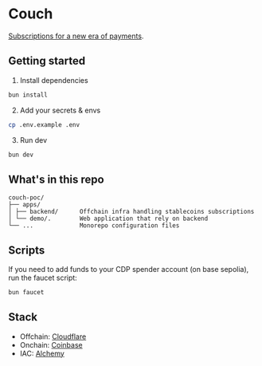 # Couch

[Subscriptions for a new era of payments](https://cou.ch).

## Getting started

1. Install dependencies

```bash
bun install
```

2. Add your secrets & envs

```bash
cp .env.example .env
```

3. Run dev

```bash
bun dev
```

## What's in this repo

```
couch-poc/
├── apps/
│ ├── backend/      Offchain infra handling stablecoins subscriptions
│ └── demo/.        Web application that rely on backend
└── ...             Monorepo configuration files
```

## Scripts

If you need to add funds to your CDP spender account (on base sepolia), run the faucet script:

```bash
bun faucet
```

## Stack

- Offchain: [Cloudflare](https://www.cloudflare.com/developer-platform/products/)
- Onchain: [Coinbase](https://www.coinbase.com/developer-platform)
- IAC: [Alchemy](https://alchemy.run/)
